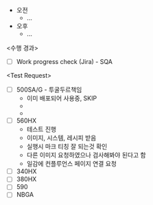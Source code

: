 - 오전
	- ...
- 오후
	- ...

<수행 경과>
- [ ] Work progress check (Jira) - SQA

\<Test Request>
- [ ] 500SA/G - 투굴두르책임
	- 이미 배포되어 사용중, SKIP
	- 
	- 
- [ ] 560HX
	- 테스트 진행
	- 이미지, 시스템, 레시피 받음
	- 실행시 마크 티칭 잘 되는것 확인
	- 다른 이미지 요청하였으나 검사해봐야 된다고 함
	- 일감에 컨플루언스 페이지 연결 요청
- [ ] 340HX
- [ ] 380HX
- [ ] 590
- [ ] NBGA